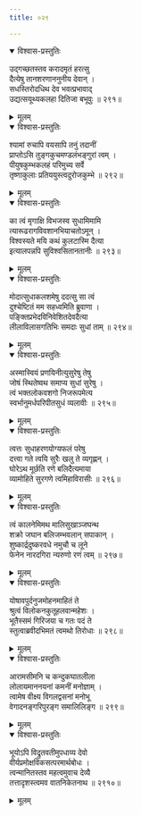 ```yaml
---
title: ०२९

---
```

<div class="audioEmbed"  caption="सीतालक्ष्मी-वाचनम्" src="https://sanskritdocuments.org/sites/completenarayaneeyam/SoundFiles/029/029_01.mp3"></div>
<details open><summary>विश्वास-प्रस्तुतिः</summary>

उद्गच्छतस्तव करादमृतं हरत्सु  
दैत्येषु तानशरणाननुनीय देवान् ।  
सधस्तिरोदधिथ देव भवत्प्रभावाद्  
उद्यत्सयूथ्यकलहा दितिजा बभूवुः ॥ २९१॥
</details>
<details><summary>मूलम्</summary>

उद्गच्छतस्तव करादमृतं हरत्सु  
दैत्येषु तानशरणाननुनीय देवान् ।  
सधस्तिरोदधिथ देव भवत्प्रभावाद्  
उद्यत्सयूथ्यकलहा दितिजा बभूवुः ॥ २९१॥
</details>



<div class="audioEmbed"  caption="सीतालक्ष्मी-वाचनम्" src="https://sanskritdocuments.org/sites/completenarayaneeyam/SoundFiles/029/029_02.mp3"></div>
<details open><summary>विश्वास-प्रस्तुतिः</summary>

श्यामां रुचापि वयसापि तनुं तदानीं  
प्राप्तोऽसि तुङ्गकुचमण्डलंभङ्गुरां त्वम् ।  
पीयुषकुम्भकलहं परिमुच्य सर्वे  
तृष्णाकुलाः प्रतिययुस्त्वदुरोजकुम्भे ॥ २९२॥
</details>
<details><summary>मूलम्</summary>

श्यामां रुचापि वयसापि तनुं तदानीं  
प्राप्तोऽसि तुङ्गकुचमण्डलंभङ्गुरां त्वम् ।  
पीयुषकुम्भकलहं परिमुच्य सर्वे  
तृष्णाकुलाः प्रतिययुस्त्वदुरोजकुम्भे ॥ २९२॥
</details>



<div class="audioEmbed"  caption="सीतालक्ष्मी-वाचनम्" src="https://sanskritdocuments.org/sites/completenarayaneeyam/SoundFiles/029/029_03.mp3"></div>
<details open><summary>विश्वास-प्रस्तुतिः</summary>

का त्वं मृगाक्षि विभजस्व सुधामिमामि  
त्यारूढरागविवशानभियाचतोऽमून् ।  
विश्वस्यते मयि कथं कुलटास्मि दैत्या  
इत्यालपन्नपि सुविश्वसितानतानीः ॥ २९३॥
</details>
<details><summary>मूलम्</summary>

का त्वं मृगाक्षि विभजस्व सुधामिमामि  
त्यारूढरागविवशानभियाचतोऽमून् ।  
विश्वस्यते मयि कथं कुलटास्मि दैत्या  
इत्यालपन्नपि सुविश्वसितानतानीः ॥ २९३॥
</details>



<div class="audioEmbed"  caption="सीतालक्ष्मी-वाचनम्" src="https://sanskritdocuments.org/sites/completenarayaneeyam/SoundFiles/029/029_04.mp3"></div>
<details open><summary>विश्वास-प्रस्तुतिः</summary>

मोदात्सुधाकलशमेषु ददत्सु सा त्वं  
दुश्चेष्टितं मम सहध्वमिति ब्रुवाणा ।  
पङ्क्तिप्रभेदविनिवेशितदेवदैत्या  
लीलाविलासगतिभिः समदाः सुधां ताम् ॥ २९४॥
</details>
<details><summary>मूलम्</summary>

मोदात्सुधाकलशमेषु ददत्सु सा त्वं  
दुश्चेष्टितं मम सहध्वमिति ब्रुवाणा ।  
पङ्क्तिप्रभेदविनिवेशितदेवदैत्या  
लीलाविलासगतिभिः समदाः सुधां ताम् ॥ २९४॥
</details>



<div class="audioEmbed"  caption="सीतालक्ष्मी-वाचनम्" src="https://sanskritdocuments.org/sites/completenarayaneeyam/SoundFiles/029/029_05.mp3"></div>
<details open><summary>विश्वास-प्रस्तुतिः</summary>

अस्मास्वियं प्रणयिनीत्युसुरेषु तेषु  
जोषं स्थितेष्वथ समाप्य सुधां सुरेषु ।  
त्वं भक्तलोकवशगो निजरूपमेत्य  
स्वर्भानुमर्धपरिपीतसुधं व्यलावीः ॥ २९५॥
</details>
<details><summary>मूलम्</summary>

अस्मास्वियं प्रणयिनीत्युसुरेषु तेषु  
जोषं स्थितेष्वथ समाप्य सुधां सुरेषु ।  
त्वं भक्तलोकवशगो निजरूपमेत्य  
स्वर्भानुमर्धपरिपीतसुधं व्यलावीः ॥ २९५॥
</details>



<div class="audioEmbed"  caption="सीतालक्ष्मी-वाचनम्" src="https://sanskritdocuments.org/sites/completenarayaneeyam/SoundFiles/029/029_06.mp3"></div>
<details open><summary>विश्वास-प्रस्तुतिः</summary>

त्वत्तः सुधाहरणयोग्यफलं परेषु  
दत्त्वा गते त्वयि सुरैः खलु ते व्यगृह्णन् ।  
घोरेऽथ मूर्छति रणे बलिदैत्यमाया  
व्यामोहिते सुरगणे त्वमिहाविरासीः ॥ २९६॥
</details>
<details><summary>मूलम्</summary>

त्वत्तः सुधाहरणयोग्यफलं परेषु  
दत्त्वा गते त्वयि सुरैः खलु ते व्यगृह्णन् ।  
घोरेऽथ मूर्छति रणे बलिदैत्यमाया  
व्यामोहिते सुरगणे त्वमिहाविरासीः ॥ २९६॥
</details>



<div class="audioEmbed"  caption="सीतालक्ष्मी-वाचनम्" src="https://sanskritdocuments.org/sites/completenarayaneeyam/SoundFiles/029/029_07.mp3"></div>
<details open><summary>विश्वास-प्रस्तुतिः</summary>

त्वं कालनेमिमथ मालिसुखाञ्जघन्थ  
शक्रो जघान बलिजम्भवलान् सपाकान् ।  
शुष्कार्द्रदुष्करवधे नमुचौ च लूने  
फेनेन नारदगिरा न्यरुणो रणं त्वम् ॥ २९७॥
</details>
<details><summary>मूलम्</summary>

त्वं कालनेमिमथ मालिसुखाञ्जघन्थ  
शक्रो जघान बलिजम्भवलान् सपाकान् ।  
शुष्कार्द्रदुष्करवधे नमुचौ च लूने  
फेनेन नारदगिरा न्यरुणो रणं त्वम् ॥ २९७॥
</details>



<div class="audioEmbed"  caption="सीतालक्ष्मी-वाचनम्" src="https://sanskritdocuments.org/sites/completenarayaneeyam/SoundFiles/029/029_08.mp3"></div>
<details open><summary>विश्वास-प्रस्तुतिः</summary>

योषावपुर्दनुजमोहनमाहितं ते  
श्रुत्वं विलोकनकुतूहलवान्महेशः ।  
भूतैस्समं गिरिजया च गतः पदं ते  
स्तुत्वाब्रवीदभिमतं त्वमथो तिरोधाः ॥ २९८॥
</details>
<details><summary>मूलम्</summary>

योषावपुर्दनुजमोहनमाहितं ते  
श्रुत्वं विलोकनकुतूहलवान्महेशः ।  
भूतैस्समं गिरिजया च गतः पदं ते  
स्तुत्वाब्रवीदभिमतं त्वमथो तिरोधाः ॥ २९८॥
</details>



<div class="audioEmbed"  caption="सीतालक्ष्मी-वाचनम्" src="https://sanskritdocuments.org/sites/completenarayaneeyam/SoundFiles/029/029_09.mp3"></div>
<details open><summary>विश्वास-प्रस्तुतिः</summary>

आरामसीमनि च कन्दुकघातलीला  
लोलायमाननयनां कमनीं मनोज्ञाम् ।  
त्वामेष वीक्ष्य विगलद्वसनां मनोभू  
वेगादनङ्गरिपुरङ्ग समालिलिङ्ग ॥ २९९॥
</details>
<details><summary>मूलम्</summary>

आरामसीमनि च कन्दुकघातलीला  
लोलायमाननयनां कमनीं मनोज्ञाम् ।  
त्वामेष वीक्ष्य विगलद्वसनां मनोभू  
वेगादनङ्गरिपुरङ्ग समालिलिङ्ग ॥ २९९॥
</details>



<div class="audioEmbed"  caption="सीतालक्ष्मी-वाचनम्" src="https://sanskritdocuments.org/sites/completenarayaneeyam/SoundFiles/029/029_10.mp3"></div>
<details open><summary>विश्वास-प्रस्तुतिः</summary>

भूयोऽपि विद्रुतवतीमुपधाव्य देवो  
वीर्यप्रमोक्षविकसत्परमार्थबोधः ।  
त्वन्मानितस्तव महत्वमुवाच देव्यै  
तत्तादृशस्त्वमव वातनिकेतनाथ ॥ २९१०॥
</details>
<details><summary>मूलम्</summary>

भूयोऽपि विद्रुतवतीमुपधाव्य देवो  
वीर्यप्रमोक्षविकसत्परमार्थबोधः ।  
त्वन्मानितस्तव महत्वमुवाच देव्यै  
तत्तादृशस्त्वमव वातनिकेतनाथ ॥ २९१०॥
</details>

